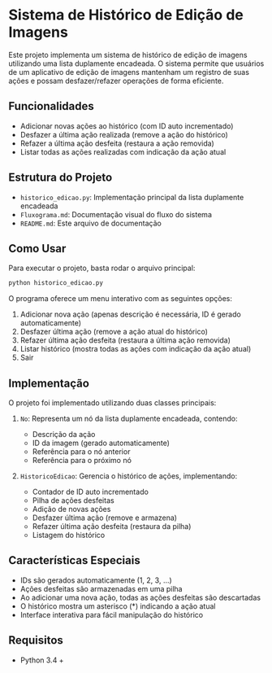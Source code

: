 # Sistema de Histórico de Edição de Imagens

Este projeto implementa um sistema de histórico de edição de imagens utilizando uma lista duplamente encadeada. O sistema permite que usuários de um aplicativo de edição de imagens mantenham um registro de suas ações e possam desfazer/refazer operações de forma eficiente.

## Funcionalidades

- Adicionar novas ações ao histórico (com ID auto incrementado)
- Desfazer a última ação realizada (remove a ação do histórico)
- Refazer a última ação desfeita (restaura a ação removida)
- Listar todas as ações realizadas com indicação da ação atual

## Estrutura do Projeto

- `historico_edicao.py`: Implementação principal da lista duplamente encadeada
- `Fluxograma.md`: Documentação visual do fluxo do sistema
- `README.md`: Este arquivo de documentação

## Como Usar

Para executar o projeto, basta rodar o arquivo principal:

```bash
python historico_edicao.py
```

O programa oferece um menu interativo com as seguintes opções:
1. Adicionar nova ação (apenas descrição é necessária, ID é gerado automaticamente)
2. Desfazer última ação (remove a ação atual do histórico)
3. Refazer última ação desfeita (restaura a última ação removida)
4. Listar histórico (mostra todas as ações com indicação da ação atual)
5. Sair

## Implementação

O projeto foi implementado utilizando duas classes principais:

1. `No`: Representa um nó da lista duplamente encadeada, contendo:
   - Descrição da ação
   - ID da imagem (gerado automaticamente)
   - Referência para o nó anterior
   - Referência para o próximo nó

2. `HistoricoEdicao`: Gerencia o histórico de ações, implementando:
   - Contador de ID auto incrementado
   - Pilha de ações desfeitas
   - Adição de novas ações
   - Desfazer última ação (remove e armazena)
   - Refazer última ação desfeita (restaura da pilha)
   - Listagem do histórico

## Características Especiais

- IDs são gerados automaticamente (1, 2, 3, ...)
- Ações desfeitas são armazenadas em uma pilha
- Ao adicionar uma nova ação, todas as ações desfeitas são descartadas
- O histórico mostra um asterisco (*) indicando a ação atual
- Interface interativa para fácil manipulação do histórico

## Requisitos

- Python 3.4 +